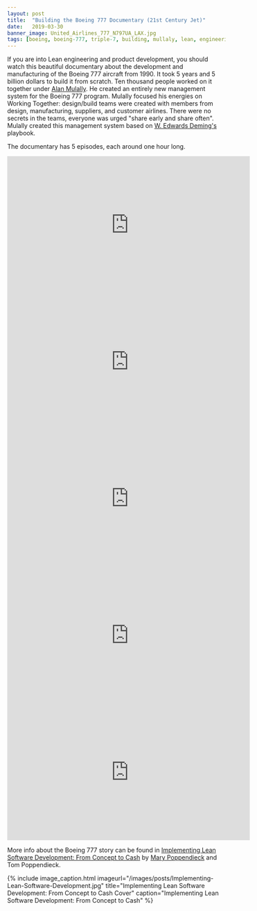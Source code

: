```yaml
---
layout: post
title:  "Building the Boeing 777 Documentary (21st Century Jet)"
date:   2019-03-30
banner_image: United_Airlines_777_N797UA_LAX.jpg
tags: [boeing, boeing-777, triple-7, building, mullaly, lean, engineering, development, documentary]
---
```


If you are into Lean engineering and product development, you should watch this beautiful documentary about the development and manufacturing of the Boeing 777 aircraft from 1990. It took 5 years and 5 billion dollars to build it from scratch. Ten thousand people worked on it together under [Alan Mulally](https://en.wikipedia.org/wiki/Alan_Mulally). He created an entirely new management system for the Boeing 777 program. Mulally focused his energies on Working Together: design/build teams were created with members from design, manufacturing, suppliers, and customer airlines. There were no secrets in the teams, everyone was urged "share early and share often". Mulally created this management system based on [W. Edwards Deming's](https://en.wikipedia.org/wiki/W._Edwards_Deming) playbook.

The documentary has 5 episodes, each around one hour long.

<iframe width="560" height="315" src="https://www.youtube.com/embed/0oyWZjdXxlw" frameborder="0" allow="accelerometer; autoplay; encrypted-media; gyroscope; picture-in-picture" allowfullscreen></iframe>

<!--more-->

<iframe width="560" height="315" src="https://www.youtube.com/embed/5inPWgrjONc" frameborder="0" allow="accelerometer; autoplay; encrypted-media; gyroscope; picture-in-picture" allowfullscreen></iframe>

<iframe width="560" height="315" src="https://www.youtube.com/embed/esmbJjK0M7Y" frameborder="0" allow="accelerometer; autoplay; encrypted-media; gyroscope; picture-in-picture" allowfullscreen></iframe>

<iframe width="560" height="315" src="https://www.youtube.com/embed/9LaSR97Zhhc" frameborder="0" allow="accelerometer; autoplay; encrypted-media; gyroscope; picture-in-picture" allowfullscreen></iframe>

<iframe width="560" height="315" src="https://www.youtube.com/embed/x4vEfZFx4hk" frameborder="0" allow="accelerometer; autoplay; encrypted-media; gyroscope; picture-in-picture" allowfullscreen></iframe>

More info about the Boeing 777 story can be found in [Implementing Lean Software Development: From Concept to Cash](https://www.amazon.com/gp/product/0321437381) by [Mary Poppendieck](https://www.amazon.com/Mary-Poppendieck/e/B001IGNU3O/) and Tom Poppendieck.

{% include image_caption.html imageurl="/images/posts/Implementing-Lean-Software-Development.jpg" 
title="Implementing Lean Software Development: From Concept to Cash Cover" caption="Implementing Lean Software Development: From Concept to Cash" %}


